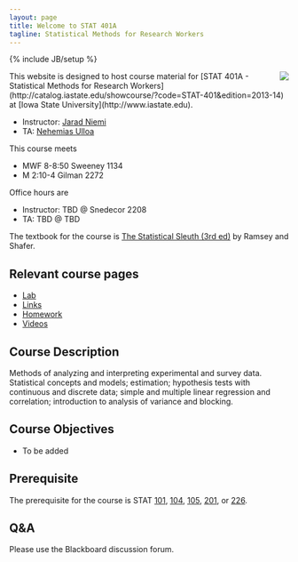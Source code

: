 ```yaml
---
layout: page
title: Welcome to STAT 401A
tagline: Statistical Methods for Research Workers
---
```

{% include JB/setup %}

<img src="http://upload.wikimedia.org/wikipedia/commons/thumb/e/ed/Bayes_icon.svg/200px-Bayes_icon.svg.png" align="right" />
This website is designed to host course material for [STAT 401A - Statistical Methods for Research Workers](http://catalog.iastate.edu/showcourse/?code=STAT-401&edition=2013-14) at [Iowa State University](http://www.iastate.edu).

- Instructor: [Jarad Niemi](http://jarad.me)
- TA: [Nehemias Ulloa](https://twitter.com/mayatecs)

This course meets

- MWF 8-8:50 Sweeney 1134
- M 2:10-4 Gilman 2272

Office hours are

- Instructor: TBD @ Snedecor 2208
- TA: TBD @ TBD

The textbook for the course is [The Statistical Sleuth (3rd ed)](http://www.amazon.com/gp/product/1133490670/ref=as_li_ss_tl?ie=UTF8&camp=1789&creative=390957&creativeASIN=1133490670&linkCode=as2&tag=jarnieassprod-20) by Ramsey and Shafer.

## Relevant course pages

- [Lab](lab)
- [Links](links.html)
- [Homework](homework.html)
- [Videos](videos.html)

## Course Description

Methods of analyzing and interpreting experimental and survey data. Statistical concepts and models; estimation; hypothesis tests with continuous and discrete data; simple and multiple linear regression and correlation; introduction to analysis of variance and blocking.

## Course Objectives

- To be added

## Prerequisite

The prerequisite for the course is STAT [101](http://catalog.iastate.edu/showcourse/?code=STAT-101&edition=2013-14), [104](http://catalog.iastate.edu/showcourse/?code=STAT-104&edition=2013-14), [105](http://catalog.iastate.edu/showcourse/?code=STAT-105&edition=2013-14), [201](http://catalog.iastate.edu/showcourse/?code=STAT-201&edition=2013-14), or [226](http://catalog.iastate.edu/showcourse/?code=STAT-226&edition=2013-14). 

## Q&A

Please use the Blackboard discussion forum. 

